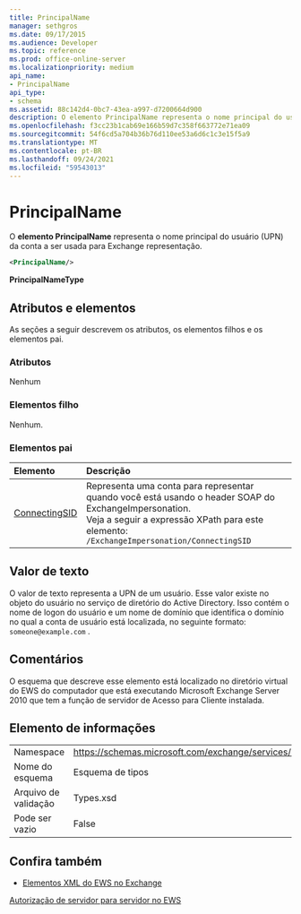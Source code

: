 ```yaml
---
title: PrincipalName
manager: sethgros
ms.date: 09/17/2015
ms.audience: Developer
ms.topic: reference
ms.prod: office-online-server
ms.localizationpriority: medium
api_name:
- PrincipalName
api_type:
- schema
ms.assetid: 88c142d4-0bc7-43ea-a997-d7200664d900
description: O elemento PrincipalName representa o nome principal do usuário (UPN) da conta a ser usada para Exchange representação.
ms.openlocfilehash: f3cc23b1cab69e166b59d7c358f663772e71ea09
ms.sourcegitcommit: 54f6cd5a704b36b76d110ee53a6d6c1c3e15f5a9
ms.translationtype: MT
ms.contentlocale: pt-BR
ms.lasthandoff: 09/24/2021
ms.locfileid: "59543013"
---
```

# <a name="principalname"></a>PrincipalName

O **elemento PrincipalName** representa o nome principal do usuário (UPN) da conta a ser usada para Exchange representação. 
  
```xml
<PrincipalName/>
```

 **PrincipalNameType**
## <a name="attributes-and-elements"></a>Atributos e elementos

As seções a seguir descrevem os atributos, os elementos filhos e os elementos pai.
  
### <a name="attributes"></a>Atributos

Nenhum
  
### <a name="child-elements"></a>Elementos filho

Nenhum.
  
### <a name="parent-elements"></a>Elementos pai

|**Elemento**|**Descrição**|
|:-----|:-----|
|[ConnectingSID](connectingsid.md) <br/> |Representa uma conta para representar quando você está usando o header SOAP do ExchangeImpersonation.  <br/> Veja a seguir a expressão XPath para este elemento:  <br/>  `/ExchangeImpersonation/ConnectingSID` <br/> |
   
## <a name="text-value"></a>Valor de texto

O valor de texto representa a UPN de um usuário. Esse valor existe no objeto do usuário no serviço de diretório do Active Directory. Isso contém o nome de logon do usuário e um nome de domínio que identifica o domínio no qual a conta de usuário está localizada, no seguinte formato:  `someone@example.com` .
  
## <a name="remarks"></a>Comentários

O esquema que descreve esse elemento está localizado no diretório virtual do EWS do computador que está executando Microsoft Exchange Server 2010 que tem a função de servidor de Acesso para Cliente instalada.
  
## <a name="element-information"></a>Elemento de informações

|||
|:-----|:-----|
|Namespace  <br/> |https://schemas.microsoft.com/exchange/services/2006/types  <br/> |
|Nome do esquema  <br/> |Esquema de tipos  <br/> |
|Arquivo de validação  <br/> |Types.xsd  <br/> |
|Pode ser vazio  <br/> |False  <br/> |
   
## <a name="see-also"></a>Confira também



- [Elementos XML do EWS no Exchange](ews-xml-elements-in-exchange.md)


[Autorização de servidor para servidor no EWS](https://msdn.microsoft.com/library/f1610a20-672d-448b-8c00-5b0fbcaf31cb%28Office.15%29.aspx)

